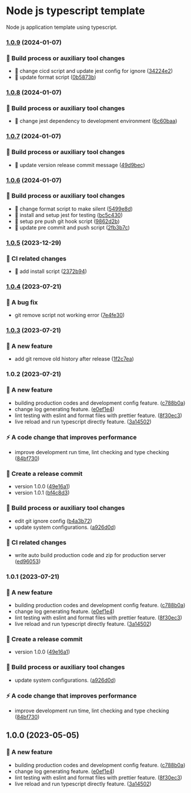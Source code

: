 # Node js typescript template

Node js application template using typescript.

### [1.0.9](https://https://github.com/mg-wunna/node-js-typescript-template/compare/v1.0.8...v1.0.9) (2024-01-07)


### 🤖 Build process or auxiliary tool changes

* 🤖 change cicd script and update jest config for ignore ([34224e2](https://https://github.com/mg-wunna/node-js-typescript-template/commits/34224e20afc76e380c32d97e5c2a6d4154fe48c0))
* 🤖 update format script ([0b5873b](https://https://github.com/mg-wunna/node-js-typescript-template/commits/0b5873bed2076b977190481eb3e3a99218f9cf17))

### [1.0.8](https://https://github.com/mg-wunna/node-js-typescript-template/compare/v1.0.7...v1.0.8) (2024-01-07)


### 🤖 Build process or auxiliary tool changes

* 🤖 change jest dependency to development environment ([6c60baa](https://https://github.com/mg-wunna/node-js-typescript-template/commits/6c60baaa85d853aa49255aef5f19f5f749d78902))

### [1.0.7](https://https://github.com/mg-wunna/node-js-typescript-template/compare/v1.0.6...v1.0.7) (2024-01-07)


### 🤖 Build process or auxiliary tool changes

* 🤖 update version release commit message ([49d9bec](https://https://github.com/mg-wunna/node-js-typescript-template/commits/49d9bec2dd6647eda6307c3d5a46b117da684a14))

### [1.0.6](https://https://github.com/mg-wunna/node-js-typescript-template/compare/v1.0.5...v1.0.6) (2024-01-07)


### 🤖 Build process or auxiliary tool changes

* 🤖 change format script to make silent ([5499e8d](https://https://github.com/mg-wunna/node-js-typescript-template/commits/5499e8dfa79adcc899767b4d45a68756b35077aa))
* 🤖 install and setup jest for testing ([bc5c430](https://https://github.com/mg-wunna/node-js-typescript-template/commits/bc5c430fb6a23dd96f26b7f605f0de324c279130))
* 🤖 setup pre push git hook script ([9862d2b](https://https://github.com/mg-wunna/node-js-typescript-template/commits/9862d2ba1dadb89294cf337b8938da43ced70406))
* 🤖 update pre commit and push script ([2fb3b7c](https://https://github.com/mg-wunna/node-js-typescript-template/commits/2fb3b7c9be63e1cba9b70a2bdb153d9e4b84a152))

### [1.0.5](https://https://github.com/mg-wunna/node-js-typescript-template/compare/v1.0.4...v1.0.5) (2023-12-29)


### 🎡 CI related changes

* 🎡 add install script ([2372b94](https://https://github.com/mg-wunna/node-js-typescript-template/commits/2372b941668f436e47b2f216b97aaba6bfd2f2f7))

### [1.0.4](https://https://github.com/mg-wunna/node-js-typescript-template/compare/v1.0.3...v1.0.4) (2023-07-21)


### 🐛 A bug fix

* git remove script not working error ([7e4fe30](https://https://github.com/mg-wunna/node-js-typescript-template/commits/7e4fe30abfe767f48b1283933e5301c4b3973d2b))

### [1.0.3](https://https://github.com/mg-wunna/node-js-typescript-template/compare/v1.0.2...v1.0.3) (2023-07-21)


### 🎸 A new feature

* add git remove old history after release ([1f2c7ea](https://https://github.com/mg-wunna/node-js-typescript-template/commits/1f2c7eaf265ddb4adf00b97210775b5ae6194555))

### 1.0.2 (2023-07-21)


### 🎸 A new feature

* building production codes and development config feature. ([c788b0a](https://https://github.com/mg-wunna/node-js-typescript-template/commits/c788b0a7914c0c6ecae4a98d39434d2cdd841309))
* change log generating feature. ([e0ef1e4](https://https://github.com/mg-wunna/node-js-typescript-template/commits/e0ef1e4a01cb95f2076574b4d802b2963f4f476d))
* lint testing with eslint and format files with prettier feature. ([8f30ec3](https://https://github.com/mg-wunna/node-js-typescript-template/commits/8f30ec38b4bd901f767a80d71f9ffd891b4345fc))
* live reload and run typescript directly feature. ([3a14502](https://https://github.com/mg-wunna/node-js-typescript-template/commits/3a14502f5b3ad8592d573a502b1f413430c2ae86))


### ⚡️ A code change that improves performance

* improve development run time, lint checking and type checking ([84bf730](https://https://github.com/mg-wunna/node-js-typescript-template/commits/84bf730937cc573c097fbfbb47343304de7ca680))


### 🏹 Create a release commit

* version 1.0.0 ([49e16a1](https://https://github.com/mg-wunna/node-js-typescript-template/commits/49e16a1cd956c754e1c8bb55aaf34ad066701c4a))
* version 1.0.1 ([bf4c8d3](https://https://github.com/mg-wunna/node-js-typescript-template/commits/bf4c8d3ab9a00d307f8894703c13ec0797dc9011))


### 🤖 Build process or auxiliary tool changes

* edit git ignore config ([b4a3b72](https://https://github.com/mg-wunna/node-js-typescript-template/commits/b4a3b7227ecc4ebba846daebdf2d99fc42d9c525))
* update system configurations. ([a926d0d](https://https://github.com/mg-wunna/node-js-typescript-template/commits/a926d0d651a08050c83836032b7c7f3558c913cd))


### 🎡 CI related changes

* write auto build production code and zip for production server ([ed96053](https://https://github.com/mg-wunna/node-js-typescript-template/commits/ed960538739772b85988725b22929dae2e89a058))

### 1.0.1 (2023-07-21)

### 🎸 A new feature

- building production codes and development config feature. ([c788b0a](https://https://github.com/mg-wunna/node-js-typescript-template/commits/c788b0a7914c0c6ecae4a98d39434d2cdd841309))
- change log generating feature. ([e0ef1e4](https://https://github.com/mg-wunna/node-js-typescript-template/commits/e0ef1e4a01cb95f2076574b4d802b2963f4f476d))
- lint testing with eslint and format files with prettier feature. ([8f30ec3](https://https://github.com/mg-wunna/node-js-typescript-template/commits/8f30ec38b4bd901f767a80d71f9ffd891b4345fc))
- live reload and run typescript directly feature. ([3a14502](https://https://github.com/mg-wunna/node-js-typescript-template/commits/3a14502f5b3ad8592d573a502b1f413430c2ae86))

### 🏹 Create a release commit

- version 1.0.0 ([49e16a1](https://https://github.com/mg-wunna/node-js-typescript-template/commits/49e16a1cd956c754e1c8bb55aaf34ad066701c4a))

### 🤖 Build process or auxiliary tool changes

- update system configurations. ([a926d0d](https://https://github.com/mg-wunna/node-js-typescript-template/commits/a926d0d651a08050c83836032b7c7f3558c913cd))

### ⚡️ A code change that improves performance

- improve development run time, lint checking and type checking ([84bf730](https://https://github.com/mg-wunna/node-js-typescript-template/commits/84bf730937cc573c097fbfbb47343304de7ca680))

## 1.0.0 (2023-05-05)

### 🎸 A new feature

- building production codes and development config feature. ([c788b0a](https://https://github.com/mg-wunna/node-js-typescript-template/commits/c788b0a7914c0c6ecae4a98d39434d2cdd841309))
- change log generating feature. ([e0ef1e4](https://https://github.com/mg-wunna/node-js-typescript-template/commits/e0ef1e4a01cb95f2076574b4d802b2963f4f476d))
- lint testing with eslint and format files with prettier feature. ([8f30ec3](https://https://github.com/mg-wunna/node-js-typescript-template/commits/8f30ec38b4bd901f767a80d71f9ffd891b4345fc))
- live reload and run typescript directly feature. ([3a14502](https://https://github.com/mg-wunna/node-js-typescript-template/commits/3a14502f5b3ad8592d573a502b1f413430c2ae86))
